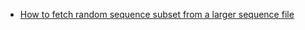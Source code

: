 - [How to fetch random sequence subset from a larger sequence file](fetch-random-sequence-subset.md)
